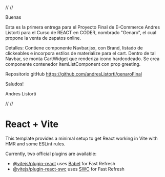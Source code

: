 // //

Buenas

Esta es la primera entrega para el Proyecto Final de E-Commerce Andres Listorti para el Curso de REACT en CODER, nombrado "Genaro", el cual propone la venta de zapatos online.

Detalles:
Contiene componente Navbar.jsx, con Brand, listado de clickeables e incorpora estilos de materialize para el cart.
Dentro de tal Navbar, se monta CartWidget que renderiza icono hardcodeado.
Se crea componente contenedor ItemListComponent con prop greeting.

Repositorio gitHub https://github.com/andresListorti/genaroFinal

Saludos!

Andres Listorti

// //

# React + Vite

This template provides a minimal setup to get React working in Vite with HMR and some ESLint rules.

Currently, two official plugins are available:

- [@vitejs/plugin-react](https://github.com/vitejs/vite-plugin-react/blob/main/packages/plugin-react/README.md) uses [Babel](https://babeljs.io/) for Fast Refresh
- [@vitejs/plugin-react-swc](https://github.com/vitejs/vite-plugin-react-swc) uses [SWC](https://swc.rs/) for Fast Refresh
